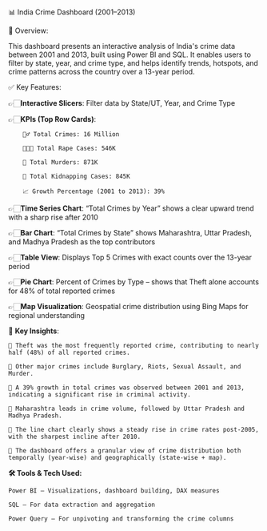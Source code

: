📊 India Crime Dashboard (2001–2013)

🔎 Overview:

This dashboard presents an interactive analysis of India's crime data between 2001 and 2013, built using Power BI and SQL. It enables users to filter by state, year, and crime type, and helps identify trends, hotspots, and crime patterns across the country over a 13-year period.

✅ Key Features:

👉🏻**Interactive Slicers**: Filter data by State/UT, Year, and Crime Type

👉🏻**KPIs (Top Row Cards)**:

        🧍‍♂️ Total Crimes: 16 Million

        🧑‍🤝‍🧑 Total Rape Cases: 546K

        🔪 Total Murders: 871K

        🧒 Total Kidnapping Cases: 845K

        📈 Growth Percentage (2001 to 2013): 39%

👉🏻**Time Series Chart**: “Total Crimes by Year” shows a clear upward trend with a sharp rise after 2010

👉🏻**Bar Chart**: “Total Crimes by State” shows Maharashtra, Uttar Pradesh, and Madhya Pradesh as the top contributors

👉🏻**Table View**: Displays Top 5 Crimes with exact counts over the 13-year period

👉🏻**Pie Chart**: Percent of Crimes by Type – shows that Theft alone accounts for 48% of total reported crimes

👉🏻**Map Visualization**: Geospatial crime distribution using Bing Maps for regional understanding

📌 **Key Insights**:

    🔹 Theft was the most frequently reported crime, contributing to nearly half (48%) of all reported crimes.

    🔹 Other major crimes include Burglary, Riots, Sexual Assault, and Murder.

    🔹 A 39% growth in total crimes was observed between 2001 and 2013, indicating a significant rise in criminal activity.

    🔹 Maharashtra leads in crime volume, followed by Uttar Pradesh and Madhya Pradesh.

    🔹 The line chart clearly shows a steady rise in crime rates post-2005, with the sharpest incline after 2010.

    🔹 The dashboard offers a granular view of crime distribution both temporally (year-wise) and geographically (state-wise + map).

**🛠️ Tools & Tech Used:**

    Power BI – Visualizations, dashboard building, DAX measures

    SQL – For data extraction and aggregation

    Power Query – For unpivoting and transforming the crime columns

